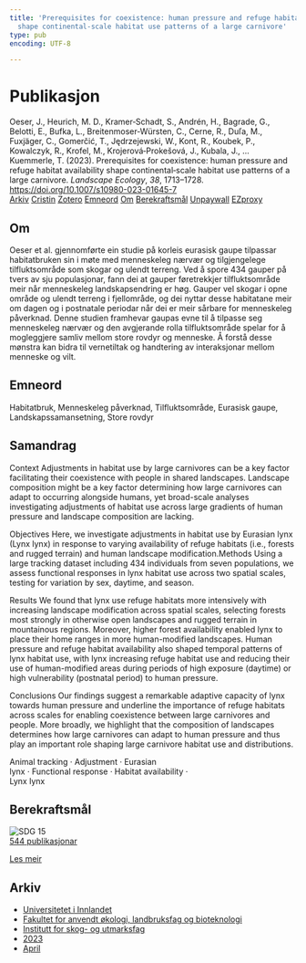 ```yaml
---
title: 'Prerequisites for coexistence: human pressure and refuge habitat availability
  shape continental‑scale habitat use patterns of a large carnivore'
type: pub
encoding: UTF-8

---
```

<h1>Publikasjon</h1>
<article id="csl-bib-container-TVLNIW4I" class="csl-bib-container">
  <div class="csl-bib-body"> <div class="csl-entry">Oeser, J., Heurich, M. D., Kramer‑Schadt, S., Andrén, H., Bagrade, G., Belotti, E., Bufka, L., Breitenmoser‑Würsten, C., Cerne, R., Duľa, M., Fuxjäger, C., Gomerčić, T., Jędrzejewski, W., Kont, R., Koubek, P., Kowalczyk, R., Krofel, M., Krojerová‑Prokešová, J., Kubala, J., … Kuemmerle, T. (2023). Prerequisites for coexistence: human pressure and refuge habitat availability shape continental‑scale habitat use patterns of a large carnivore. <i>Landscape Ecology</i>, <i>38</i>, 1713–1728. <a href="https://doi.org/10.1007/s10980-023-01645-7">https://doi.org/10.1007/s10980-023-01645-7</a></div> </div>
  <div class="csl-bib-buttons">
    <a href="#taxonomy-article-TVLNIW4I" alt="archive" class="csl-bib-button">Arkiv</a>
    <a href="https://app.cristin.no/results/show.jsf?id=2140042" alt="Cristin" class="csl-bib-button">Cristin</a>
    <a href="http://zotero.org/groups/5881554/items/TVLNIW4I" alt="Zotero" class="csl-bib-button">Zotero</a>
    <a href="#keywords-article-TVLNIW4I" alt="keywords" class="csl-bib-button">Emneord</a>
    <a href="#about-article-TVLNIW4I" alt="about_pub" class="csl-bib-button">Om</a>
    <a href="#sdg-article-TVLNIW4I" alt="sdg" class="csl-bib-button">Berekraftsmål</a>
    <a href="https://link.springer.com/content/pdf/10.1007/s10980-023-01645-7.pdf" alt="Unpaywall" class="csl-bib-button">Unpaywall</a>
    <a href="https://link.springer.com/content/pdf/10.1007/s10980-023-01645-7.pdf" alt="EZproxy" class="csl-bib-button">EZproxy</a>
  </div>
  <div id="csl-bib-meta-container-TVLNIW4I"></div>
</article>
<div id="csl-bib-meta-TVLNIW4I" class="csl-bib-meta">
  <article id="about-article-TVLNIW4I" class="about_pub-article">
    <h1>Om</h1>
    Oeser et al. gjennomførte ein studie på korleis eurasisk gaupe tilpassar habitatbruken sin i møte med menneskeleg nærvær og tilgjengelege tilfluktsområde som skogar og ulendt terreng. Ved å spore 434 gauper på tvers av sju populasjonar, fann dei at gauper føretrekkjer tilfluktsområde meir når menneskeleg landskapsendring er høg. Gauper vel skogar i opne område og ulendt terreng i fjellområde, og dei nyttar desse habitatane meir om dagen og i postnatale periodar når dei er meir sårbare for menneskeleg påverknad. Denne studien framhevar gaupas evne til å tilpasse seg menneskeleg nærvær og den avgjerande rolla tilfluktsområde spelar for å mogleggjere samliv mellom store rovdyr og menneske. Å forstå desse mønstra kan bidra til vernetiltak og handtering av interaksjonar mellom menneske og vilt.
  </article>
  <article id="keywords-article-TVLNIW4I" class="keywords-article">
    <h1>Emneord</h1>
    Habitatbruk, Menneskeleg påverknad, Tilfluktsområde, Eurasisk gaupe, Landskapssamansetning, Store rovdyr
  </article>
  <article id="abstract-article-TVLNIW4I" class="abstract-article">
    <h1>Samandrag</h1>
    Context 
Adjustments in habitat use by large carnivores can be a key factor facilitating their coexistence with people in shared landscapes. Landscape composition might be a key factor determining how large carnivores can adapt to occurring alongside humans, yet broad-scale analyses investigating adjustments of habitat use across large gradients of human pressure and landscape composition are lacking. 
 
Objectives 
Here, we investigate adjustments in habitat use by Eurasian lynx (Lynx lynx) in response to varying availability of refuge habitats (i.e., forests and rugged terrain) and human landscape modification.Methods 
Using a large tracking dataset including 434 individuals from seven populations, we assess functional responses in lynx habitat use across two spatial scales, testing for variation by sex, daytime, and season. 
 
Results 
We found that lynx use refuge habitats more intensively with increasing landscape modification across spatial scales, selecting forests most strongly in otherwise open landscapes and rugged terrain in mountainous regions. Moreover, higher forest availability enabled lynx to place their home ranges in more human-modified landscapes. Human pressure and refuge habitat availability also shaped temporal patterns of lynx habitat use, with lynx increasing refuge habitat use and reducing their use of human-modified areas during periods of high exposure (daytime) or high vulnerability (postnatal period) to human pressure. 
 
Conclusions 
Our findings suggest a remarkable adaptive capacity of lynx towards human pressure and underline the importance of refuge habitats across scales for enabling coexistence between large carnivores and people. More broadly, we highlight that the composition of landscapes determines how large carnivores can adapt to human pressure and thus play an important role shaping large carnivore habitat use and distributions. 
 
Animal tracking · Adjustment · Eurasian  
lynx · Functional response · Habitat availability ·  
Lynx lynx
  </article>
  <article id="sdg-article-TVLNIW4I" class="sdg-article">
    <h1>Berekraftsmål</h1>
    <div class="sdg-container"><div id="sdg15" class="sdg">
        <img src="{{< params subfolder >}}images/sdg/sdg15_nn.png" class="image" alt="SDG 15">
        <div class="sdg-overlay">
          <a href="{{< params subfolder >}}nn/archive/?sdg=15#archive" class="sdg-publication-count"><span>544</span> publikasjonar</a>
          <p><a href="https://fn.no/om-fn/fns-baerekraftsmaal/livet-paa-land?lang=nno-NO" class="sdg-read-more">Les meir</a></p>
        </div>
      </div></div>
  </article>
  <article id="taxonomy-article-TVLNIW4I" class="taxonomy-article">
    <h1>Arkiv</h1>
    <ul>
      <li><a href="{{< params subfolder >}}nn/archive/?key=3DCRN523">Universitetet i Innlandet</a></li>
      <li><a href="{{< params subfolder >}}nn/archive/?key=T77LXH6D">Fakultet for anvendt økologi, landbruksfag og bioteknologi</a></li>
      <li><a href="{{< params subfolder >}}nn/archive/?key=7TRARPE3">Institutt for skog- og utmarksfag</a></li>
      <li><a href="{{< params subfolder >}}nn/archive/?key=WXLLSUEU">2023</a></li>
      <li><a href="{{< params subfolder >}}nn/archive/?key=J3RKSNFL">April</a></li>
    </ul>
  </article>
</div>
